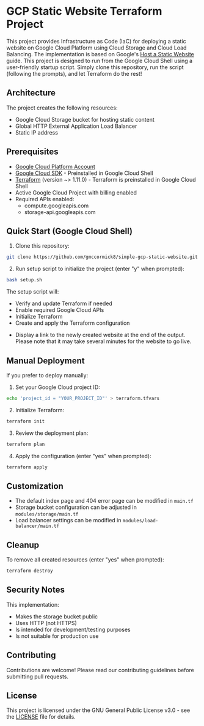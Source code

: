 <!-- textlint-disable -->

# GCP Static Website Terraform Project

This project provides Infrastructure as Code (IaC) for deploying a static website on Google Cloud Platform using Cloud Storage and Cloud Load Balancing.
The implementation is based on Google's [Host a Static Website](https://cloud.google.com/storage/docs/hosting-static-website) guide.
This project is designed to run from the Google Cloud Shell using a user-friendly startup script. Simply clone this repository, run the script (following the prompts), and let Terraform do the rest!

<!-- textlint-enable -->

## Architecture

The project creates the following resources:

- Google Cloud Storage bucket for hosting static content
- Global HTTP External Application Load Balancer
- Static IP address

## Prerequisites

- [Google Cloud Platform Account](https://console.cloud.google.com)
- [Google Cloud SDK](https://cloud.google.com/sdk/docs/install) - Preinstalled in Google Cloud Shell
- [Terraform](https://www.terraform.io/downloads) (version ~> 1.11.0) - Terraform is preinstalled in Google Cloud Shell
- Active Google Cloud Project with billing enabled
- Required APIs enabled:
  - compute.googleapis.com
  - storage-api.googleapis.com

## Quick Start (Google Cloud Shell)

1. Clone this repository:
<!-- textlint-disable -->

```bash
git clone https://github.com/gmccormick8/simple-gcp-static-website.git && cd simple-gcp-static-website
```

<!-- textlint-enable -->

2. Run setup script to initialize the project (enter "y" when prompted):

```bash
bash setup.sh
```

The setup script will:

- Verify and update Terraform if needed
- Enable required Google Cloud APIs
- Initialize Terraform
- Create and apply the Terraform configuration
<!-- textlint-disable -->
- Display a link to the newly created website at the end of the output. Please note that it may take several minutes for the website to go live.
<!-- textlint-enable -->

## Manual Deployment

If you prefer to deploy manually:

1. Set your Google Cloud project ID:

```bash
echo 'project_id = "YOUR_PROJECT_ID"' > terraform.tfvars
```

2. Initialize Terraform:

```bash
terraform init
```

3. Review the deployment plan:

```bash
terraform plan
```

4. Apply the configuration (enter "yes" when prompted):

```bash
terraform apply
```

## Customization

- The default index page and 404 error page can be modified in `main.tf`
- Storage bucket configuration can be adjusted in `modules/storage/main.tf`
- Load balancer settings can be modified in `modules/load-balancer/main.tf`

## Cleanup

To remove all created resources (enter "yes" when prompted):

```bash
terraform destroy
```

## Security Notes

This implementation:

- Makes the storage bucket public
- Uses HTTP (not HTTPS)
- Is intended for development/testing purposes
- Is not suitable for production use

## Contributing

Contributions are welcome! Please read our contributing guidelines before submitting pull requests.

## License

This project is licensed under the GNU General Public License v3.0 - see the [LICENSE](LICENSE) file for details.
